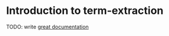 # Introduction to term-extraction

TODO: write [great documentation](http://jacobian.org/writing/great-documentation/what-to-write/)
